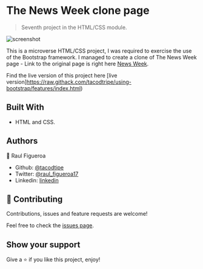 # The News Week clone page

> Seventh project in the HTML/CSS module.

![screenshot](./app_screenshot.jpg)

This is a microverse HTML/CSS project, I was required to exercise the use of the Bootstrap framework.
I managed to create a clone of The News Week page - Link to the original page is right here [News Week](https://www.newsweek.com/).

Find the live version of this project here [live version]https://raw.githack.com/tacodtripe/using-bootstrap/features/index.html)

## Built With

- HTML and CSS.

## Authors

👤 Raul Figueroa

- Github: [@tacodtipe](https://github.com/tacodtripe)
- Twitter: [@raul_figueroa17](https://twitter.com/raul_figueroa17)
- Linkedin: [linkedin](https://www.linkedin.com/in/luis-raul-figueroa-soto-63411118a/)

## 🤝 Contributing

Contributions, issues and feature requests are welcome!

Feel free to check the [issues page](issues/).

## Show your support

Give a ⭐️ if you like this project, enjoy!
